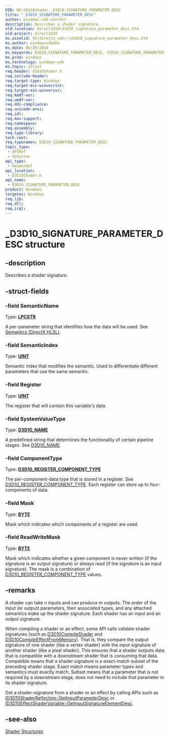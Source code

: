 ```yaml
---
UID: NS:d3d10shader._D3D10_SIGNATURE_PARAMETER_DESC
title: "_D3D10_SIGNATURE_PARAMETER_DESC"
author: windows-sdk-content
description: Describes a shader signature.
old-location: direct3d10\d3d10_signature_parameter_desc.htm
old-project: direct3d10
ms.assetid: VS|directx_sdk|~\d3d10_signature_parameter_desc.htm
ms.author: windowssdkdev
ms.date: 06/29/2018
ms.keywords: D3D10_SIGNATURE_PARAMETER_DESC, D3D10_SIGNATURE_PARAMETER_DESC structure [Direct3D 10], _D3D10_SIGNATURE_PARAMETER_DESC, d3d10shader/D3D10_SIGNATURE_PARAMETER_DESC, direct3d10.d3d10_signature_parameter_desc, eb24f675-ae7b-325f-955c-48e49ab65308
ms.prod: windows
ms.technology: windows-sdk
ms.topic: struct
req.header: d3d10shader.h
req.include-header: 
req.target-type: Windows
req.target-min-winverclnt: 
req.target-min-winversvr: 
req.kmdf-ver: 
req.umdf-ver: 
req.ddi-compliance: 
req.unicode-ansi: 
req.idl: 
req.max-support: 
req.namespace: 
req.assembly: 
req.type-library: 
tech.root: 
req.typenames: D3D10_SIGNATURE_PARAMETER_DESC
topic_type:
 - APIRef
 - kbSyntax
api_type:
 - HeaderDef
api_location:
 - D3D10Shader.h
api_name:
 - D3D10_SIGNATURE_PARAMETER_DESC
product: Windows
targetos: Windows
req.lib: 
req.dll: 
req.irql: 
---
```


# _D3D10_SIGNATURE_PARAMETER_DESC structure


## -description


Describes a shader signature.


## -struct-fields




### -field SemanticName

Type: <b><a href="https://msdn.microsoft.com/4553cafc-450e-4493-a4d4-cb6e2f274d46">LPCSTR</a></b>

A per-parameter string that identifies how the data will be used. See <a href="https://msdn.microsoft.com/6f5c504c-1940-4d1c-b594-a2132599376b">Semantics (DirectX HLSL)</a>.


### -field SemanticIndex

Type: <b><a href="https://msdn.microsoft.com/4553cafc-450e-4493-a4d4-cb6e2f274d46">UINT</a></b>

Semantic index that modifies the semantic. Used to differentiate different parameters that use the same semantic.


### -field Register

Type: <b><a href="https://msdn.microsoft.com/4553cafc-450e-4493-a4d4-cb6e2f274d46">UINT</a></b>

The register that will contain this variable's data.


### -field SystemValueType

Type: <b><a href="https://msdn.microsoft.com/a01317cd-5f6f-4104-9818-87beaf00cddb">D3D10_NAME</a></b>

A predefined string that determines the functionality of certain pipeline stages. See <a href="https://msdn.microsoft.com/a01317cd-5f6f-4104-9818-87beaf00cddb">D3D10_NAME</a>.


### -field ComponentType

Type: <b><a href="https://msdn.microsoft.com/410ea42e-fc10-4c14-b0fc-446dc5b6d64f">D3D10_REGISTER_COMPONENT_TYPE</a></b>

The per-component-data type that is stored in a register. See <a href="https://msdn.microsoft.com/410ea42e-fc10-4c14-b0fc-446dc5b6d64f">D3D10_REGISTER_COMPONENT_TYPE</a>. Each register can store up to four-components of data.


### -field Mask

Type: <b><a href="https://msdn.microsoft.com/4553cafc-450e-4493-a4d4-cb6e2f274d46">BYTE</a></b>

Mask which indicates which components of a register are used.


### -field ReadWriteMask

Type: <b><a href="https://msdn.microsoft.com/4553cafc-450e-4493-a4d4-cb6e2f274d46">BYTE</a></b>

Mask which indicates whether a given component is never written (if the signature is an output signature) or always read (if the signature is an input signature). The mask is a combination of <a href="https://msdn.microsoft.com/410ea42e-fc10-4c14-b0fc-446dc5b6d64f">D3D10_REGISTER_COMPONENT_TYPE</a> values.


## -remarks



A shader can take n inputs and can produce m outputs. The order of the input (or output) parameters, their associated types, and any attached semantics make up the shader signature. Each shader has an input and an output signature.

When compiling a shader or an effect, some API calls validate shader signatures (such as <a href="https://msdn.microsoft.com/c81b06ba-129a-468e-8f39-a9ed7f9368b1">D3D10CompileShader</a> and <a href="https://msdn.microsoft.com/21f6fdaf-2da9-4bb4-8bb8-8c4b2d0cf07a">D3D10CompileEffectFromMemory</a>). That is, they compare the output signature of one shader (like a vertex shader) with the input signature of another shader (like a pixel shader). This ensures that a shader outputs data that is compatible with a downstream shader that is consuming that data. Compatible means that a shader signature is a exact-match subset of the preceding shader stage. Exact match means parameter types and semantics must exactly match. Subset means that a parameter that is not required by a downstream stage, does not need to include that parameter in its shader signature.

Get a shader-signature from a shader or an effect by calling APIs such as <a href="https://msdn.microsoft.com/40f06537-d058-420d-88aa-7052c2488e33">ID3D10ShaderReflection::GetInputParameterDesc</a> or <a href="https://msdn.microsoft.com/f76326ff-4de3-4cd7-b398-9141196cfd2a">ID3D10EffectShaderVariable::GetInputSignatureElementDesc</a>.




## -see-also




<a href="https://msdn.microsoft.com/b36309e0-1c44-42d9-adcf-33acd753438c">Shader Structures</a>
 

 

